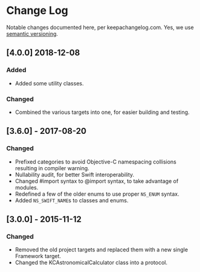 # Change Log
Notable changes documented here, per keepachangelog.com. Yes, we use [semantic versioning](http://semver.org).

## [4.0.0] 2018-12-08
### Added
- Added some utility classes.

### Changed
- Combined the various targets into one, for easier building and testing.

## [3.6.0] - 2017-08-20
### Changed 
- Prefixed categories to avoid Objective-C namespacing collisions resulting in compiler warning.
- Nullability audit, for better Swift interoperability.
- Changed #import syntax to @import syntax, to take advantage of modules.
- Redefined a few of the older enums to use proper `NS_ENUM` syntax.
- Added `NS_SWIFT_NAME`s to classes and enums.


## [3.0.0] - 2015-11-12
### Changed
- Removed the old project targets and replaced them with a new single Framework target.
- Changed the KCAstronomicalCalculator class into a protocol.

